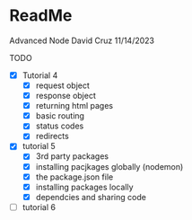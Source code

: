 # ReadMe

Advanced Node
David Cruz
11/14/2023

TODO

- [x] Tutorial 4
  - [x] request object
  - [x] response object
  - [x] returning html pages
  - [x] basic routing
  - [x] status codes
  - [x] redirects
- [x] tutorial 5
  - [x] 3rd party packages
  - [x] installing pacjkages globally (nodemon)
  - [x] the package.json file 
  - [x] installing packages locally
  - [x] dependcies and sharing code
- [ ] tutorial 6
